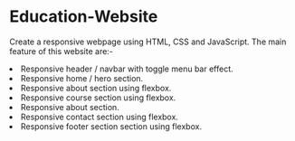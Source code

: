 # Education-Website
Create a responsive webpage using HTML, CSS and JavaScript.
The main feature of this website are:-

<li>Responsive header / navbar with toggle menu bar effect.
<li>Responsive home / hero section.
<li>Responsive about section using flexbox.
<li>Responsive course section using flexbox.
<li>Responsive about section.
<li>Responsive contact section using flexbox.
<li>Responsive footer section section using flexbox.
